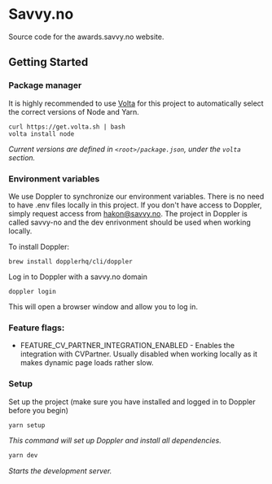 # Savvy.no

Source code for the awards.savvy.no website. 

## Getting Started

### Package manager

It is highly recommended to use [Volta](https://volta.sh/) for this project to automatically select the correct versions of Node and Yarn.

```
curl https://get.volta.sh | bash
volta install node
```

_Current versions are defined in `<root>/package.json`, under the `volta` section._


### Environment variables

We use Doppler to synchronize our environment variables. There is no need to have .env files locally in this project. If you don't have access to Doppler, simply request access from hakon@savvy.no. The project in Doppler is called savvy-no and the dev enrivonment should be used when working locally.

To install Doppler:

```
brew install dopplerhq/cli/doppler
```

Log in to Doppler with a savvy.no domain

```
doppler login
```

This will open a browser window and allow you to log in.


### Feature flags:

- FEATURE_CV_PARTNER_INTEGRATION_ENABLED - Enables the integration with CVPartner. Usually disabled when working locally as it makes dynamic page loads rather slow.


### Setup

Set up the project (make sure you have installed and logged in to Doppler before you begin)

```bash
yarn setup
```

_This command will set up Doppler and install all dependencies._


```bash
yarn dev
```

_Starts the development server._
